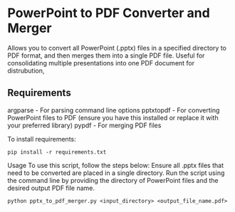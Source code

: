 # PowerPoint to PDF Converter and Merger
Allows you to convert all PowerPoint (.pptx) files in a specified directory to PDF format, and then merges them into a single PDF file.
Useful for consolidating multiple presentations into one PDF document for distrubution,

## Requirements
argparse - For parsing command line options
pptxtopdf - For converting PowerPoint files to PDF (ensure you have this installed or replace it with your preferred library)
pypdf - For merging PDF files

To install requirements:

```
pip install -r requirements.txt
```

Usage
To use this script, follow the steps below:
Ensure all .pptx files that need to be converted are placed in a single directory.
Run the script using the command line by providing the directory of PowerPoint files and the desired output PDF file name.


```
python pptx_to_pdf_merger.py <input_directory> <output_file_name.pdf>

```
